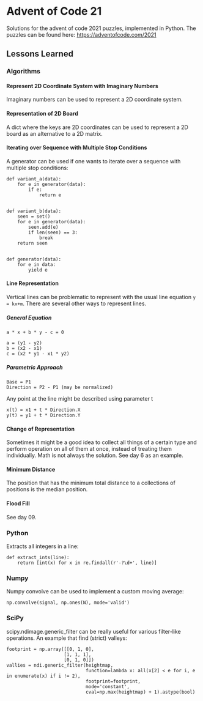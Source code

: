# Advent of Code 21

Solutions for the advent of code 2021 puzzles, implemented in Python. The
puzzles can be found here: https://adventofcode.com/2021

## Lessons Learned

### Algorithms

#### Represent 2D Coordinate System with Imaginary Numbers

Imaginary numbers can be used to represent a 2D coordinate system.

#### Representation of 2D Board

A dict where the keys are 2D coordinates can be used to represent a 2D board as an alternative to a 2D matrix.

#### Iterating over Sequence with Multiple Stop Conditions

A generator can be used if one wants to iterate over a sequence with multiple stop conditions:
```
def variant_a(data):
    for e in generator(data):
        if e:
            return e


def variant_b(data):
    seen = set()
    for e in generator(data):
        seen.add(e)
        if len(seen) == 3:
            break
    return seen


def generator(data):
    for e in data:
        yield e
```

#### Line Representation

Vertical lines can be problematic to represent with the usual line equation `y = kx+m`. There are several other ways
to represent lines.

##### General Equation
```
a * x + b * y - c = 0
```
```
a = (y1 - y2)
b = (x2 - x1)
c = (x2 * y1 - x1 * y2)
```

##### Parametric Approach

```
Base = P1
Direction = P2 - P1 (may be normalized)
```

Any point at the line might be described using parameter t
```
x(t) = x1 + t * Direction.X
y(t) = y1 + t * Direction.Y
```

#### Change of Representation

Sometimes it might be a good idea to collect all things of a certain type and perform operation on all of them at
once, instead of treating them individually. Math is not always the solution. See day 6 as an example.

#### Minimum Distance

The position that has the minimum total distance to a collections of positions is the median position.

#### Flood Fill

See day 09.

### Python

Extracts all integers in a line:
```
def extract_ints(line):
    return [int(x) for x in re.findall(r'-?\d+', line)]
```

### Numpy

Numpy convolve can be used to implement a custom moving average:

```
np.convolve(signal, np.ones(N), mode='valid')
```

### SciPy

scipy.ndimage.generic_filter can be really useful for various filter-like operations. An example that find (strict)
valleys:
```
footprint = np.array([[0, 1, 0],
                     [1, 1, 1],
                     [0, 1, 0]])
vallies = ndi.generic_filter(heightmap,
                             function=lambda x: all(x[2] < e for i, e in enumerate(x) if i != 2),
                             footprint=footprint,
                             mode='constant',
                             cval=np.max(heightmap) + 1).astype(bool)
```
